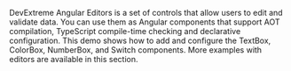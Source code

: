 DevExtreme Angular Editors is a set of controls that allow users to edit and validate data. You can use them as Angular components that support AOT compilation, TypeScript compile-time checking and declarative configuration. This demo shows how to add and configure the TextBox, ColorBox, NumberBox, and Switch components. More examples with editors are available in this section.